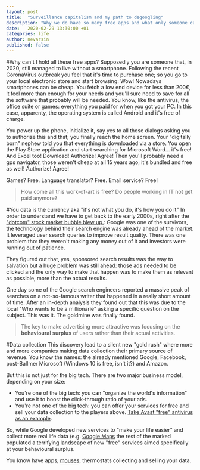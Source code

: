 ```yaml
---
layout: post
title:  "Surveillance capitalism and my path to degoogling"
description: "Why we do have so many free apps and what only someone can do about it"
date:   2020-02-29 13:30:00 +01
categories: life
author: nevarsin
published: false
---
```


#Why can't I hold all these free apps?
Supposedly you are someone that, in 2020, still managed to live without a smartphone. Following the recent CoronaVirus outbreak you feel that it's time to purchase one; so you go to your local electronic store and start browsing: Wow! Nowadays smartphones can be cheap. You fetch a low end device for less than 200€, it feel more than enough for your needs and you'll sure need to save for all the software that probably will be needed. You know, like the antivirus, the office suite or games: everything you paid for when you got your PC. In this case, apparenty, the operating system is called Android and it's free of charge.

You power up the phone, initialize it, say yes to all those dialogs asking you to authorize this and that; you finally reach the home screen. Your "digitally born" nephew told you that everything is downloaded via a store. You open the Play Store application and start searching for Microsoft Word... it's free! And Excel too! Download! Authorize! Agree! Then you'll probably need a gps navigator, those weren't cheap at all 15 years ago; it's bundled and free as well! Authorize! Agree! 

Games? Free. Language translator? Free. Email service? Free!

> How come all this work-of-art is free? Do people working in IT not get paid anymore?

#You data is the currency aka "it's not what you do, it's how you do it"
In order to understand we have to get back to the early 2000s, right after the ["dotcom" stock market bubble blew up.](https://en.wikipedia.org/wiki/Dot-com_bubble): Google was one of the survivors, the technology behind their search engine was already ahead of the market. It leveraged user search queries to improve result quality. There was one problem tho: they weren't making any money out of it and investors were running out of patience.

They figured out that, yes, sponsored search results was the way to salvation but a huge problem was still ahead: those ads needed to be clicked and the only way to make that happen was to make them as relevant as possible, more than the actual results.

One day some of the Google search engineers reported a massive peak of searches on a not-so-famous writer that happened in a really short amount 
of time. After an in-depth analysis they found out that this was due to the local "Who wants to be a millionarie" asking a specific question on the subject. This was it. The goldmine was finally found. 

> The key to make advertising more attractive was focusing on the **behavioural surplus** of users rather than their actual activities. 

#Data collection
This discovery lead to a silent new "gold rush" where more and more companies making data collection their primary source of revenue. You know the names: the already mentioned Google, Facebook, post-Ballmer Microsoft (Windows 10 is free, isn't it?) and Amazon. 

But this is not just for the big tech. There are two major business model, depending on your size:
- You're one of the big tech: you can "organize the world's information" and use it to boost the click-through ratio of your ads. 
- You're not one of the big tech: you can offer your services for free and sell your data collection to the players above. [Take Avast "free" antivirus as an example](https://www.pcmag.com/news/the-cost-of-avasts-free-antivirus-companies-can-spy-on-your-clicks). 

So, while Google developed new services to "make your life easier" and collect more real life data (e.g. [Google Maps](https://www.inverse.com/article/32886-google-map-privacy-variation) the rest of the marked populated a terrifying landscape of new "free" services aimed specifically at your behavioural surplus. 

You know have apps, [mouses](https://www.theverge.com/2020/2/6/21126245/wacom-tablet-app-tracking-google-analytics), thermostats collecting and selling your data.